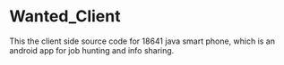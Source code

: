 # Wanted_Client

This the client side source code for 18641 java smart phone, which is an android app for job hunting and info sharing.
